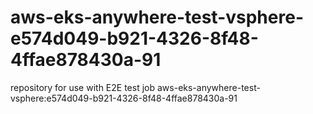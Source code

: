 # aws-eks-anywhere-test-vsphere-e574d049-b921-4326-8f48-4ffae878430a-91
repository for use with E2E test job aws-eks-anywhere-test-vsphere:e574d049-b921-4326-8f48-4ffae878430a-91
